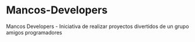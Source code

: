 # Mancos-Developers
Mancos Developers - Iniciativa de realizar proyectos divertidos de un grupo amigos programadores 
